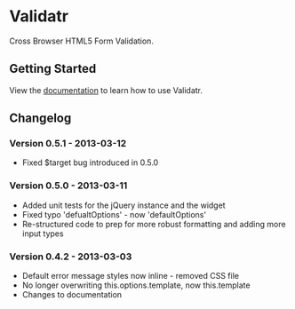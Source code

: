 # Validatr

Cross Browser HTML5 Form Validation.

## Getting Started
View the [documentation][docs] to learn how to use Validatr.

[docs]: http://jaymorrow.github.com/validatr/

## Changelog

### Version 0.5.1 - 2013-03-12

* Fixed $target bug introduced in 0.5.0

### Version 0.5.0 - 2013-03-11

* Added unit tests for the jQuery instance and the widget
* Fixed typo 'defualtOptions' - now 'defaultOptions'
* Re-structured code to prep for more robust formatting and adding more input types

### Version 0.4.2 - 2013-03-03

* Default error message styles now inline - removed CSS file
* No longer overwriting this.options.template, now this.template
* Changes to documentation
